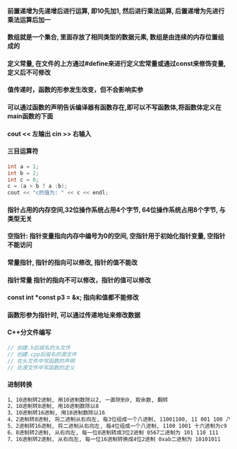 #### 前置递增为先递增后进行运算, 即10先加1, 然后进行乘法运算, 后置递增为先进行乘法运算后加一
#### 数组就是一个集合, 里面存放了相同类型的数据元素, 数组是由连续的内存位置组成的
#### 定义常量, 在文件的上方通过#define来进行定义宏常量或通过const来修饰变量, 定义后不可修改
#### 值传递时，函数的形参发生改变，但不会影响实参
#### 可以通过函数的声明告诉编译器有函数存在,即可以不写函数体,将函数体定义在main函数的下面
#### cout << 左输出 cin >> 右输入
#### 三目运算符
```c++
int a = 1;
int b = 2;
int c = 0;
c = (a > b ? a :b);
cout << "c的值为: " << c << endl;
```
#### 指针占用的内存空间,32位操作系统占用4个字节, 64位操作系统占用8个字节, 与类型无关
#### 空指针: 指针变量指向内存中编号为0的空间, 空指针用于初始化指针变量, 空指针不能访问
#### 常量指针, 指针的指向可以修改, 指针的值不能改
#### 指针常量 指针的指向不可以修改，指针的值可以修改
#### const int *const p3 = &x; 指向和值都不能修改
#### 函数形参为指针时, 可以通过传递地址来修改数据
#### C++分文件编写
```c++
// 创建.h后缀名的头文件
// 创建.cpp后缀名的源文件
// 在头文件中写函数的声明
// 在源文件中写函数的定义
```
#### 进制转换
```txt
1、10进制转2进制, 用10进制数除以2, 一直除到0, 取余数, 翻转
2、10进制转8进制, 用10进制数除以8
3、10进制转16进制, 用10进制数除以16
4、2进制转8进制, 将二进制从右向左, 每3位组成一个八进制, 11001100, 11 001 100 八进制为314
5、2进制转16进制, 将二进制从右向左, 每4位组成一个八进制, 1100 1001 十六进制为c9
6、8进制转2进制, 从右向左, 每一位8进制转成3位2进制 0567二进制为 101 110 111
7、16进制转2进制, 从右向左, 每一位16进制转换成4位2进制 0xab二进制为 10101011
```